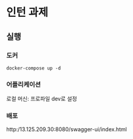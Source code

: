 # 인턴 과제
## 실행
### 도커
`docker-compose up -d`
### 어플리케이션
로컬 머신: 프로파일 dev로 설정

### 배포
http:/13.125.209.30:8080/swagger-ui/index.html
